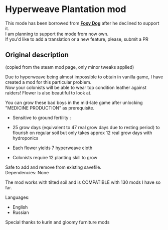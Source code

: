 ﻿# Hyperweave Plantation mod

This mode has been borrowed from [**Foxy Dog**](https://steamcommunity.com/profiles/76561198056914692) after he declined to support it.     
I am planning to support the mode from now own.    
If you'd like to add a translation or a new feature, please, submit a PR

## Original description
(copied from the steam mod page, only minor tweaks applied)

Due to hyperweave being almost impossible to obtain in vanilla game, I have created a mod for this particular problem.    
Now your colonists will be able to wear top condition leather against raiders! Flower is also beautiful to look at.

You can grow these bad boys in the mid-late game after unlocking "MEDICINE PRODUCTION" as prerequisite.

+ Sensitive to ground fertility :
- 25 grow days (equivalent to 47 real grow days due to resting period) to flourish on regular soil but only takes approx 12 real grow days with hydroponics

+ Each flower yields 7 hyperweave cloth

+ Colonists require 12 planting skill to grow

Safe to add and remove from existing savefile.    
Dependencies: None

The mod works with tilted soil and is COMPATIBLE with 130 mods I have so far.

Languages:
* English
* Russian

Special thanks to kurin and gloomy furniture mods

